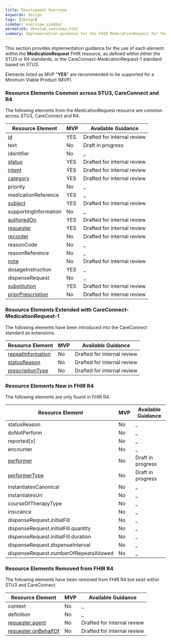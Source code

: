 ```yaml
---
title: Development Overview
keywords: design
tags: [design]
sidebar: overview_sidebar
permalink: develop_overview.html
summary: Implementation guidance for the FHIR MedicationRequest for the ePMA to Pharmacy use case.
---
```


This section provides implementation guidance for the use of each element within the **MedicationRequest** FHIR resource, as defined within either the STU3 or R4 standards, or the CareConnect-MedicationRequest-1 standard based on STU3.

Elements listed as MVP "**YES**" are recommended to be supported for a Minimum Viable Product (MVP).

### Resource Elements Common across STU3, CareConnect and R4

The following elements from the MedicationRequest resource are common across STU3, CareConnect and R4.

| Resource Element | MVP | Available Guidance |
| -- | -- | -- |
| [id](develop_medicationrequest_id.html) | YES | Drafted for internal review |
| text | No | Draft in progress |
| identifier | No | _ |
| [status](develop_medicationrequest_status.html) | YES | Drafted for internal review |
| [intent](develop_medicationrequest_intent.html) | YES | Drafted for internal review |
| [category](develop_medicationrequest_category.html) | YES | Drafted for internal review |
| priority | No | _ |
| medicationReference | YES | _ |
| [subject](develop_medicationrequest_subject.html) | YES | Drafted for internal review |
| supportingInformation | No | _ |
| [authoredOn](develop_medicationrequest_authoredon.html) | YES | Drafted for internal review |
| [requester](develop_medicationrequest_requester.html) | YES | Drafted for internal review |
| [recorder](develop_medicationrequest_recorder.html) | No | Drafted for internal review |
| reasonCode | No | _ |
| reasonReference | No | _ |
| [note](develop_medicationrequest_note.html) | No | Drafted for internal review |
| dosageInstruction | YES | _ |
| dispenseRequest | No | _ |
| [substitution](develop_medicationrequest_substitution.html) | YES | Drafted for internal review |
| [priorPrescription](develop_medicationrequest_priorprescription.html) | No | Drafted for internal review |

### Resource Elements Extended with CareConnect-MedicationRequest-1

The following elements have been introduced into the CareConnect standard as extensions.

| Resource Element |  MVP | Available Guidance |
| -- | -- | -- |
| [repeatInformation](develop_medicationrequest_cc_repeatinformation.html) | No | Drafted for internal review |
| [statusReason](develop_medicationrequest_cc_statusreason.html) | No | Drafted for internal review |
| [prescriptionType](develop_medicationrequest_cc_prescriptiontype.html) | No | Drafted for internal review |

### Resource Elements New in FHIR R4

The following elements are only found in FHIR R4.

| Resource Element | MVP | Available Guidance |
| -- | -- | -- |
| statusReason | No | _ |
| doNotPerform | No | _ |
| reported[x] | No | _ |
| encounter | No | _ |
| [performer](develop_medicationrequest_performer.html) | No | Draft in progress |
| [performerType](develop_medicationrequest_performertype.html) | No | Draft in progress |
| instantiatesCanonical | No | _ |
| instantiatesUri | No | _ |
| courseOfTherapyType | No | _ |
| insurance | No | _ |
| dispenseRequest.initialFill | No | _ |
| dispenseRequest.initialFill.quantity | No | _ |
| dispenseRequest.initialFill.duration | No | _ |
| dispenseRequest.dispenseInterval | No | _ |
| dispenseRequest.numberOfRepeatsAllowed | No | _ |

### Resource Elements Removed from FHIR R4 

The following elements have been removed from FHIR R4 but exist within STU3 and CareConnect.

| Resource Element | MVP | Available Guidance |
| -- | -- | -- |
| context | No | _ |
| definition | No | _ |
| [requester.agent](develop_medicationrequest_requester.html) | No | Drafted for internal review |
| [requester.onBehalfOf](develop_medicationrequest_requester.html) | No | Drafted for internal review |

